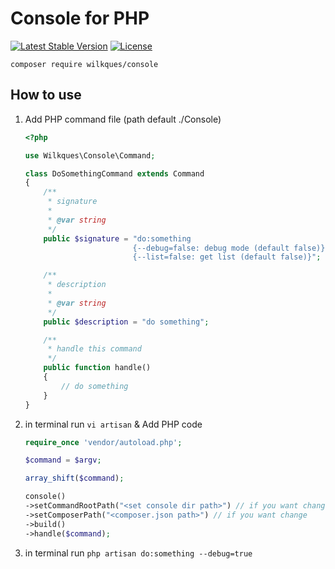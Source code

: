 # Console for PHP

[![Latest Stable Version](https://poser.pugx.org/wilkques/console/v/stable)](https://packagist.org/packages/wilkques/console)
[![License](https://poser.pugx.org/wilkques/console/license)](https://packagist.org/packages/wilkques/console)

````
composer require wilkques/console
````

## How to use
1. Add PHP command file (path default ./Console)
    ```php
    <?php

    use Wilkques\Console\Command;

    class DoSomethingCommand extends Command
    {
        /**
         * signature
         * 
         * @var string
         */
        public $signature = "do:something
                            {--debug=false: debug mode (default false)}
                            {--list=false: get list (default false)}";

        /**
         * description
         * 
         * @var string
         */
        public $description = "do something";

        /**
         * handle this command
         */
        public function handle()
        {
            // do something
        }
    }
    ```

1. in terminal run `vi artisan` & Add PHP code
    ```php
    require_once 'vendor/autoload.php';

    $command = $argv;

    array_shift($command);

    console()
    ->setCommandRootPath("<set console dir path>") // if you want change path
    ->setComposerPath("<composer.json path>") // if you want change
    ->build()
    ->handle($command);  
    ```

1. in terminal run `php artisan do:something --debug=true`